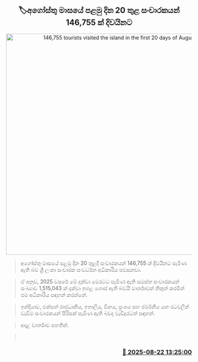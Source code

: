 <p align='center'><b><h2 align='center' title='146,755 tourists visited the island in the first 20 days of August'>🏷අගෝස්තු මාසයේ පළමු දින 20 තුළ සංචාරකයන් 146,755 ක් දිවයිනට</h2></b></p>
<p align='center'><img src='https://helakuru.sgp1.cdn.digitaloceanspaces.com/esana/images/lib/tourists-airport.jpg' width='600' alt='146,755 tourists visited the island in the first 20 days of August'></p>

> අගෝස්තු මාසයේ පළමු දින 20 තුළදී සංචාරකයන් 146,755 ක් දිවයිනට පැමිණ ඇති බව ශ්‍රී ලංකා සංචාරක සංවර්ධන අධිකාරිය පවසනවා.

> ඒ අනුව, 2025 වසරේ මේ දක්වා මෙරටට පැමිණ ඇති සමස්ත සංචාරකයන් සංඛ්‍යාව 1,515,043 ක් දක්වා ඉහළ ගොස් ඇති බවයි වාර්තාවක් නිකුත් කරමින් එම අධිකාරිය සඳහන් කරන්නේ.

> ඉන්දියාව, එක්සත් රාජධානිය, ඉතාලිය, චීනය, ප්‍රංශය සහ ජර්මනිය යන රටවලින් වැඩිම සංචාරකයන් පිරිසක් පැමිණ ඇති බවද වැඩිදුරටත් සඳහන්.

> අදාළ වාර්තාව පහතින්.

>  



<h3 align='right'><a href='https://www.helakuru.lk/esana/p/112944/'>📅 2025-08-22 13:25:00</a></h3>
